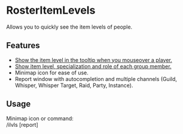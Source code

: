 # RosterItemLevels
Allows you to quickly see the item levels of people.

## Features
* [Show the item level in the tooltip when you mouseover a player.](https://imgur.com/H36uDo1.jpg)
* [Show item level, specialization and role of each group member.](https://imgur.com/qt5xH47.jpg)
* Minimap icon for ease of use.
* Report window with autocompletion and multiple channels (Guild, Whisper, Whisper Target, Raid, Party, Instance).

## Usage
Minimap icon or command:  
/ilvls [report]
